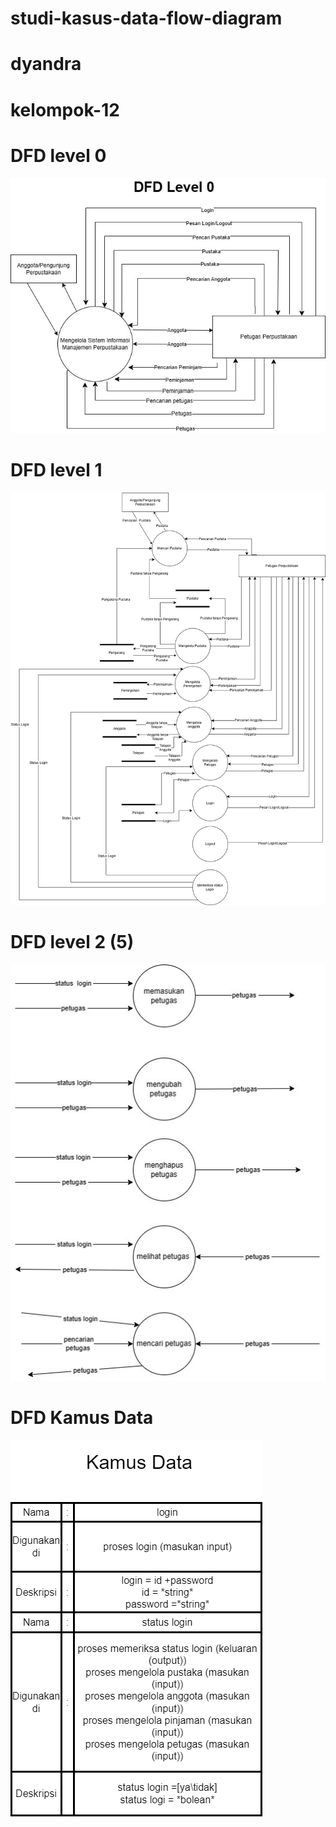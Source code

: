 # studi-kasus-data-flow-diagram
# dyandra
# kelompok-12

# DFD level 0
![level0](img/studi-kasus-DFD0.jpg)
# DFD level 1
![level1](img/studi-kasus-DFD1.jpg)





# DFD level 2 (5)
![level2(5)](img/dfd%20level%202%20(5).jpg)


# DFD Kamus Data
![kamusdata](img/kamus%20dataa.drawio.png)